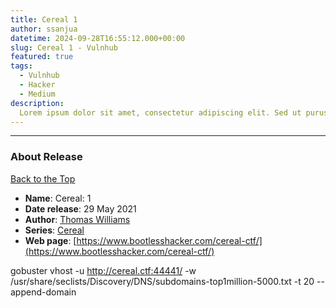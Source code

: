 ```yaml
---
title: Cereal 1
author: ssanjua
datetime: 2024-09-28T16:55:12.000+00:00
slug: Cereal 1 - Vulnhub
featured: true
tags:
  - Vulnhub
  - Hacker
  - Medium
description:
  Lorem ipsum dolor sit amet, consectetur adipiscing elit. Sed ut purus eget sapien.
---
```

---

### About Release

[Back to the Top](https://www.vulnhub.com/entry/cereal-1,703/#top)

- **Name**: Cereal: 1
- **Date release**: 29 May 2021
- **Author**: [Thomas Williams](https://www.vulnhub.com/author/thomas-williams,695/)
- **Series**: [Cereal](https://www.vulnhub.com/series/cereal,476/)
- **Web page**: [https://www.bootlesshacker.com/cereal-ctf/](https://www.bootlesshacker.com/cereal-ctf/)

gobuster vhost -u http://cereal.ctf:44441/ -w /usr/share/seclists/Discovery/DNS/subdomains-top1million-5000.txt -t 20 --append-domain

